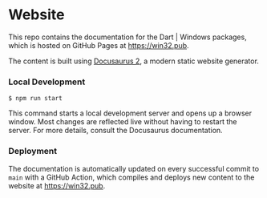 # Website

This repo contains the documentation for the Dart | Windows packages, which is 
hosted on GitHub Pages at https://win32.pub.

The content is built using [Docusaurus 2](https://docusaurus.io/), a modern 
static website generator.

### Local Development

```
$ npm run start
```

This command starts a local development server and opens up a browser window. 
Most changes are reflected live without having to restart the server.
For more details, consult the Docusaurus documentation.

### Deployment

The documentation is automatically updated on every successful commit 
to `main` with a GitHub Action, which compiles and deploys new content 
to the website at https://win32.pub.
